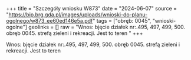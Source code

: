 +++
title = "Szczegóły wniosku W873"
date = "2024-06-07"
source = "https://bip.brg.gda.pl/images/uploads/wnioski-do-planu-ogolnego/w873_ee60ed146e5a.pdf"
tags = ["obręb: 0045", "wnioski-ogolne"]
geolinks = []
raw = "Wnos: bjęcie działek nr:.495, 497, 499, 500. obręb 0045. strefą zieleni i rekreacji. Jest to teren "
+++

Wnos: bjęcie działek nr:.495, 497, 499, 500. obręb 0045. strefą zieleni i rekreacji. Jest to teren



